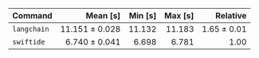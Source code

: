 | Command | Mean [s] | Min [s] | Max [s] | Relative |
|:---|---:|---:|---:|---:|
| `langchain` | 11.151 ± 0.028 | 11.132 | 11.183 | 1.65 ± 0.01 |
| `swiftide` | 6.740 ± 0.041 | 6.698 | 6.781 | 1.00 |
